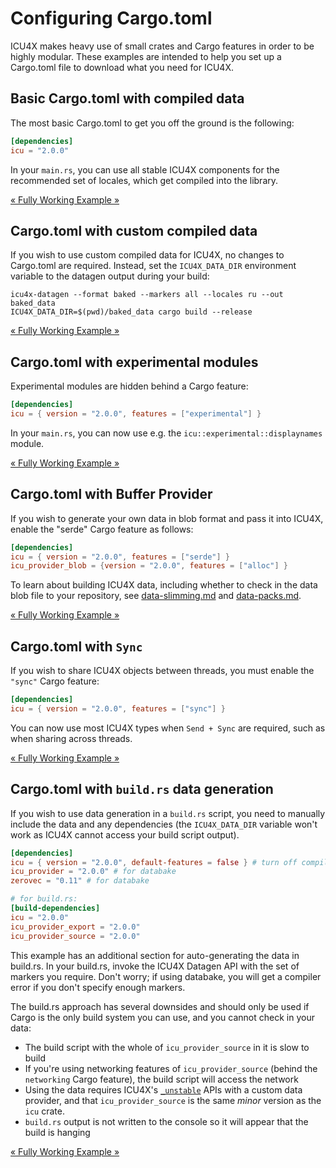 # Configuring Cargo.toml

ICU4X makes heavy use of small crates and Cargo features in order to be highly modular. These examples are intended to help you set up a Cargo.toml file to download what you need for ICU4X.

## Basic Cargo.toml with compiled data

The most basic Cargo.toml to get you off the ground is the following:

```toml
[dependencies]
icu = "2.0.0"
```

In your `main.rs`, you can use all stable ICU4X components for the recommended set of locales, which get compiled into the library.

[« Fully Working Example »](default)

## Cargo.toml with custom compiled data

If you wish to use custom compiled data for ICU4X, no changes to Cargo.toml are required. Instead, set the `ICU4X_DATA_DIR` environment variable to the
datagen output during your build:

```command
icu4x-datagen --format baked --markers all --locales ru --out baked_data
ICU4X_DATA_DIR=$(pwd)/baked_data cargo build --release
```

[« Fully Working Example »](custom_compiled)

## Cargo.toml with experimental modules

Experimental modules are hidden behind a Cargo feature:

```toml
[dependencies]
icu = { version = "2.0.0", features = ["experimental"] }
```

In your `main.rs`, you can now use e.g. the `icu::experimental::displaynames` module.

[« Fully Working Example »](experimental)

## Cargo.toml with Buffer Provider

If you wish to generate your own data in blob format and pass it into ICU4X, enable the "serde" Cargo feature as follows:

```toml
[dependencies]
icu = { version = "2.0.0", features = ["serde"] }
icu_provider_blob = {version = "2.0.0", features = ["alloc"] }
```

To learn about building ICU4X data, including whether to check in the data blob file to your repository, see [data-slimming.md](../tutorials/data-slimming.md) and [data-packs.md](../tutorials/data-packs.md).

[« Fully Working Example »](buffer)

## Cargo.toml with `Sync`

If you wish to share ICU4X objects between threads, you must enable the `"sync"` Cargo feature:

```toml
[dependencies]
icu = { version = "2.0.0", features = ["sync"] }
```

You can now use most ICU4X types when `Send + Sync` are required, such as when sharing across threads.

[« Fully Working Example »](sync)

## Cargo.toml with `build.rs` data generation

If you wish to use data generation in a `build.rs` script, you need to manually include the data and any dependencies (the `ICU4X_DATA_DIR` variable won't work as ICU4X cannot access your build script output).

```toml
[dependencies]
icu = { version = "2.0.0", default-features = false } # turn off compiled_data
icu_provider = "2.0.0" # for databake
zerovec = "0.11" # for databake

# for build.rs:
[build-dependencies]
icu = "2.0.0"
icu_provider_export = "2.0.0"
icu_provider_source = "2.0.0"
```

This example has an additional section for auto-generating the data in build.rs. In your build.rs, invoke the ICU4X Datagen API with the set of markers you require. Don't worry; if using databake, you will get a compiler error if you don't specify enough markers.

The build.rs approach has several downsides and should only be used if Cargo is the only build system you can use, and you cannot check in your data:
* The build script with the whole of `icu_provider_source` in it is slow to build
* If you're using networking features of `icu_provider_source` (behind the `networking` Cargo feature), the build script will access the network
* Using the data requires ICU4X's [`_unstable`](https://docs.rs/icu_provider/latest/icu_provider/constructors/index.html) APIs with a custom data provider, and that `icu_provider_source` is the same *minor* version as the `icu` crate.
* `build.rs` output is not written to the console so it will appear that the build is hanging

[« Fully Working Example »](baked)